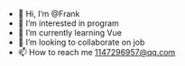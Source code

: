 - 👋 Hi, I’m @Frank
- 👀 I’m interested in program
- 🌱 I’m currently learning Vue
- 💞️ I’m looking to collaborate on job
- 📫 How to reach me 1147296957@qq.com
<!---
FrankXJC/FrankXJC is a ✨ special ✨ repository because its `README.md` (this file) appears on your GitHub profile.
You can click the Preview link to take a look at your changes.
--->
